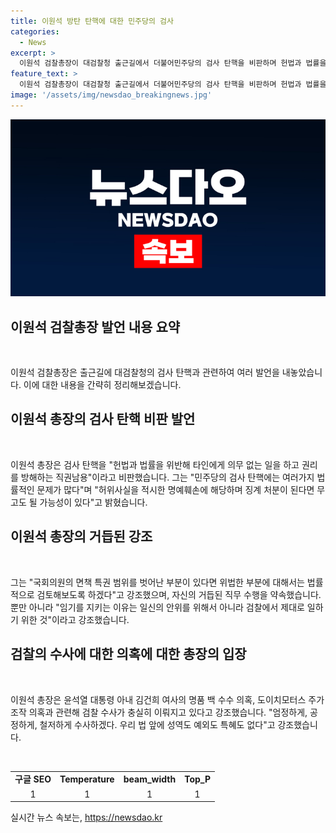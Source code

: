 ```yaml
---
title: 이원석 방탄 탄핵에 대한 민주당의 검사
categories:
  - News
excerpt: >
  이원석 검찰총장이 대검찰청 출근길에서 더불어민주당의 검사 탄핵을 비판하며 헌법과 법률을 위반한 직권남용이라고 지적했다. 또한, 퇴직까지 제 자리를 제대로 할 것이며, 국회의원의 면책 특권 범위를 벗어난 부분에 대해서는 법률적으로 검토할 것이라고 강조했다. 또한, 윤석열 대통령 아내 김건희 여사의 명품 백 수수 의혹과 도이치모터스 주가 조작 의혹에 대한 검찰 수사는 엄정하고 공정하게 이뤄지고 있다고 밝혔다.
feature_text: >
  이원석 검찰총장이 대검찰청 출근길에서 더불어민주당의 검사 탄핵을 비판하며 헌법과 법률을 위반한 직권남용이라고 지적했다. 또한, 퇴직까지 제 자리를 제대로 할 것이며, 국회의원의 면책 특권 범위를 벗어난 부분에 대해서는 법률적으로 검토할 것이라고 강조했다. 또한, 윤석열 대통령 아내 김건희 여사의 명품 백 수수 의혹과 도이치모터스 주가 조작 의혹에 대한 검찰 수사는 엄정하고 공정하게 이뤄지고 있다고 밝혔다.
image: '/assets/img/newsdao_breakingnews.jpg'
---
```


<p><img src="/assets/img/newsdao_breakingnews.jpg" alt="ranknews 속보" /></p>

<h2 data-ke-size="size26">이원석 검찰총장 발언 내용 요약</h2>

<p data-ke-size="size16">&nbsp;</p>

<p>이원석 검찰총장은 출근길에 대검찰청의 검사 탄핵과 관련하여 여러 발언을 내놓았습니다. 이에 대한 내용을 간략히 정리해보겠습니다.</p>

<h2 data-ke-size="size26">이원석 총장의 검사 탄핵 비판 발언</h2>

<p data-ke-size="size16">&nbsp;</p>

<p>이원석 총장은 검사 탄핵을 "헌법과 법률을 위반해 타인에게 의무 없는 일을 하고 권리를 방해하는 직권남용"이라고 비판했습니다. 그는 "민주당의 검사 탄핵에는 여러가지 법률적인 문제가 많다"며 "허위사실을 적시한 명예훼손에 해당하며 징계 처분이 된다면 무고도 될 가능성이 있다"고 밝혔습니다.</p>

<h2 data-ke-size="size26">이원석 총장의 거듭된 강조</h2>

<p data-ke-size="size16">&nbsp;</p>

<p>그는 "국회의원의 면책 특권 범위를 벗어난 부분이 있다면 위법한 부분에 대해서는 법률적으로 검토해보도록 하겠다"고 강조했으며, 자신의 거듭된 직무 수행을 약속했습니다. 뿐만 아니라 "임기를 지키는 이유는 일신의 안위를 위해서 아니라 검찰에서 제대로 일하기 위한 것"이라고 강조했습니다.</p>

<h2 data-ke-size="size26">검찰의 수사에 대한 의혹에 대한 총장의 입장</h2>

<p data-ke-size="size16">&nbsp;</p>

<p>이원석 총장은 윤석열 대통령 아내 김건희 여사의 명품 백 수수 의혹, 도이치모터스 주가조작 의혹과 관련해 검찰 수사가 충실히 이뤄지고 있다고 강조했습니다. "엄정하게, 공정하게, 철저하게 수사하겠다. 우리 법 앞에 성역도 예외도 특혜도 없다"고 강조했습니다.</p>

<p data-ke-size="size16">&nbsp;</p>

<table>
    <tr>
        <td style="text-align: center; height: 17px;"><b>구글 SEO</b></td>
        <td style="text-align: center; height: 17px;"><b>Temperature</b></td>
        <td style="text-align: center; height: 17px;"><b>beam_width</b></td>
        <td style="text-align: center; height: 17px;"><b>Top_P</b></td>
    </tr>
    <tr>
        <td style="text-align: center; height: 17px;">1</td>
        <td style="text-align: center; height: 17px;">1</td>
        <td style="text-align: center; height: 17px;">1</td>
        <td style="text-align: center; height: 17px;">1</td>
    </tr>
</table>
실시간 뉴스 속보는, <a href="https://newsdao.kr" rel="dofollow">https://newsdao.kr</a>


